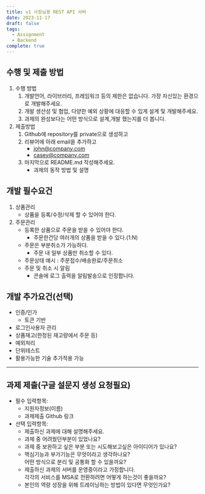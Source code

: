 ```yaml
---
title: v1 사장님용 REST API 서버
date: 2023-11-17
draft: false
tags:
  - Assignment
  - Backend
complete: true
---
```

## 수행 및 제출 방법

1. 수행 방법
    1. 개발언어, 라이브러리, 프레임워크 등의 제한은 없습니다. 가장 자신있는 환경으로 개발해주세요.
    2. 개발 생산성 및 협업, 다양한 예외 상황에 대응할 수 있게 설계 및 개발해주세요.
    3. 과제의 완성보다는 어떤 방식으로 설계,개발 했는지를 더 봅니다.
2. 제출방법
    1. Github에 repository를 private으로 생성하고
    2. 리뷰어에 아래 email을 추가하고
        - john@company.com
        - casey@company.com
    3. 마지막으로 README.md 작성해주세요.
        - 과제의 동작 방법 및 설명

## 개발 필수요건

1. 상품관리
    - 상품을 등록/수정/삭제 할 수 있어야 한다.
2. 주문관리
    - 등록한 상품으로 주문을 받을 수 있어야 한다.
        - 주문한건당 여러개의 상품을 받을 수 있다.(1:N)
    - 주문은 부분취소가 가능하다.
        - 주문 내 일부 상품만 취소할 수 있다.
    - 주문상태 예시 : 주문접수/배송완료/주문취소
    - 주문 및 취소 시 알림
        - 콘솔에 로그 출력을 알림발송으로 인정합니다.

## 개발 추가요건(선택)
- 인증/인가
    - 토큰 기반
- 로그인사용자 관리
- 상품재고(한정된 재고량에서 주문 등)
- 예외처리
- 단위테스트
- 활용가능한 기술 추가적용 가능

---

## 과제 제출(구글 설문지 생성 요청필요)
- 필수 입력항목:
    - 지원자정보(이름)
    - 과제제출 Github 링크
- 선택 입력항목:
    - 제출하신 과제에 대해 설명해주세요.
    - 과제 중 어려웠던부분이 있었나요?
    - 과제 중 보완하고 싶은 부분 또는 시도해보고싶은 아이디어가 있나요?
    - 핵심기능과 부가기능은 무엇이라고 생각하나요?  
        어떤 방식으로 분리 및 공통화 할 수 있을까요?
    - 제출하신 과제의 서버를 운영중이라고 가정합니다.  
        각각의 서비스를 MSA로 전환하려면 어떻게 하는것이 좋을까요?
    - 본인의 역량 성장을 위해 트레이닝하는 방법이 있다면 무엇인가요?
